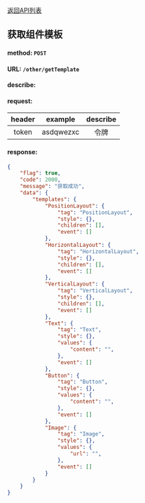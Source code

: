 [返回API列表](../API-documentation.md)
## 获取组件模板

#### method: `POST`
#### URL: `/other/getTemplate`
#### describe:

#### request:
| header |  example  | describe |
| :----: | :-------: | :------: |
| token  | asdqwezxc |   令牌   |

#### response:
```json
{
	"flag": true,
	"code": 2000,
	"message": "获取成功",
	"data": {
		"templates": {
			"PositionLayout": {
				"tag": "PositionLayout",
				"style": {},
				"children": [],
				"event": []
			},
			"HorizontalLayout": {
				"tag": "HorizontalLayout",
				"style": {},
				"children": [],
				"event": []
			},
			"VerticalLayout": {
				"tag": "VerticalLayout",
				"style": {},
				"children": [],
				"event": []
			},
			"Text": {
				"tag": "Text",
				"style": {},
				"values": {
					"content": "",
				},
				"event": []
			},
			"Button": {
				"tag": "Button",
				"style": {},
				"values": {
					"content": "",
				},
				"event": []
			},
			"Image": {
				"tag": "Image",
				"style": {},
				"values": {
					"url": "",
				},
				"event": []
			}
		}
	}
}
```
